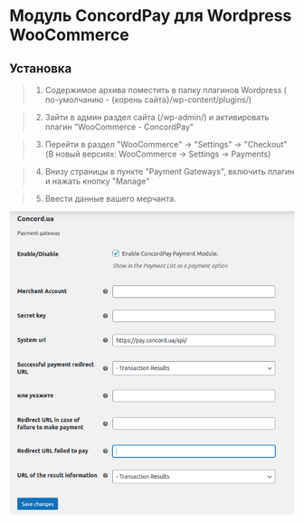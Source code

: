 Модуль ConcordPay для Wordpress WooCommerce 
=======

Установка
----
>1. Содержимое архива поместить в папку плагинов  Wordpress ( по-умолчанию - {корень сайта}/wp-content/plugins/)

>2. Зайти в админ раздел сайта  (/wp-admin/) и активировать плагин "WooCommerce - ConcordPay"

>3. Перейти в раздел "WooCommerce" -> "Settings" -> "Checkout" (В новый версиях: WooCommerce -> Settings -> Payments)

>4. Внизу страницы в пункте "Payment Gateways", включить плагин и нажать кнопку "Manage"

>5. Ввести данные вашего мерчанта.


![Settings](settings.png)
